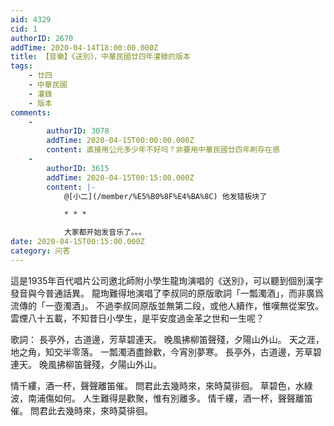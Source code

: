 ```yaml
---
aid: 4329
cid: 1
authorID: 2670
addTime: 2020-04-14T18:00:00.000Z
title: 【音樂】《送別》，中華民國廿四年灌錄的版本
tags:
    - 廿四
    - 中華民國
    - 灌錄
    - 版本
comments:
    -
        authorID: 3078
        addTime: 2020-04-15T00:00:00.000Z
        content: 直接用公元多少年不好吗？非要用中華民國廿四年刷存在感
    -
        authorID: 3615
        addTime: 2020-04-15T00:15:00.000Z
        content: |-
            @[小二](/member/%E5%B0%8F%E4%BA%8C) 他发错板块了

            * * *

            大家都开始发音乐了。。。
date: 2020-04-15T00:15:00.000Z
category: 问答
---
```


這是1935年百代唱片公司邀北師附小學生龍珣演唱的《送別》，可以聽到個別漢字發音與今普通話異。 龍珣難得地演唱了李叔同的原版歌詞「一瓢濁酒」，而非廣爲流傳的「一壺濁酒」。 不過李叔同原版並無第二段，或他人續作，惟嘆無從案攷。 雲煙八十五載，不知昔日小學生，是平安度過金革之世和一生呢？

歌詞： 長亭外，古道邊，芳草碧連天。 晚風拂柳笛聲殘，夕陽山外山。 天之涯，地之角，知交半零落。 一瓢濁酒盡餘歡，今宵別夢寒。 長亭外，古道邊，芳草碧連天。 晚風拂柳笛聲殘，夕陽山外山。

情千縷，酒一杯，聲聲離笛催。 問君此去幾時來，來時莫徘徊。 草碧色，水綠波，南浦傷如何。 人生難得是歡聚，惟有別離多。 情千縷，酒一杯，聲聲離笛催。 問君此去幾時來，來時莫徘徊。
